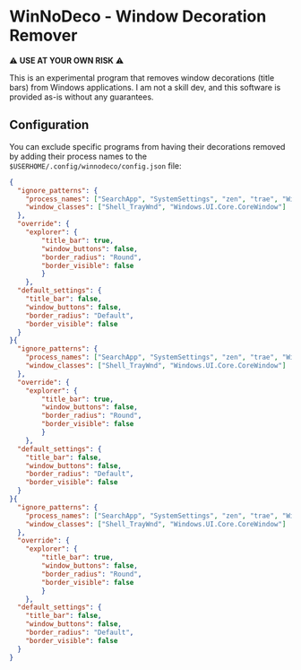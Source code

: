 # WinNoDeco - Window Decoration Remover

⚠️ **USE AT YOUR OWN RISK** ⚠️

This is an experimental program that removes window decorations (title bars) from Windows applications. I am not a skill dev, and this software is provided as-is without any guarantees.

## Configuration

You can exclude specific programs from having their decorations removed by adding their process names to the `$USERHOME/.config/winnodeco/config.json` file:

```json
{
  "ignore_patterns": {
    "process_names": ["SearchApp", "SystemSettings", "zen", "trae", "WindowsTerminal", "notepad"],
    "window_classes": ["Shell_TrayWnd", "Windows.UI.Core.CoreWindow"]
  },
  "override": {
    "explorer": {
        "title_bar": true,
        "window_buttons": false,
        "border_radius": "Round",
        "border_visible": false
        }
    },
  "default_settings": {
    "title_bar": false,
    "window_buttons": false,
    "border_radius": "Default",
    "border_visible": false
  }
}{
  "ignore_patterns": {
    "process_names": ["SearchApp", "SystemSettings", "zen", "trae", "WindowsTerminal", "notepad"],
    "window_classes": ["Shell_TrayWnd", "Windows.UI.Core.CoreWindow"]
  },
  "override": {
    "explorer": {
        "title_bar": true,
        "window_buttons": false,
        "border_radius": "Round",
        "border_visible": false
        }
    },
  "default_settings": {
    "title_bar": false,
    "window_buttons": false,
    "border_radius": "Default",
    "border_visible": false
  }
}{
  "ignore_patterns": {
    "process_names": ["SearchApp", "SystemSettings", "zen", "trae", "WindowsTerminal", "notepad"],
    "window_classes": ["Shell_TrayWnd", "Windows.UI.Core.CoreWindow"]
  },
  "override": {
    "explorer": {
        "title_bar": true,
        "window_buttons": false,
        "border_radius": "Round",
        "border_visible": false
        }
    },
  "default_settings": {
    "title_bar": false,
    "window_buttons": false,
    "border_radius": "Default",
    "border_visible": false
  }
}
```
